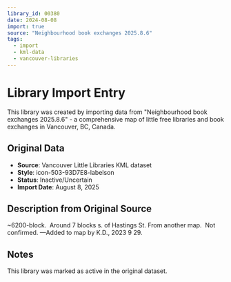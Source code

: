 ```yaml
---
library_id: 00380
date: 2024-08-08
import: true
source: "Neighbourhood book exchanges 2025.8.6"
tags:
  - import
  - kml-data
  - vancouver-libraries
---
```


# Library Import Entry

This library was created by importing data from "Neighbourhood book exchanges 2025.8.6" - a comprehensive map of little free libraries and book exchanges in Vancouver, BC, Canada.

## Original Data

- **Source**: Vancouver Little Libraries KML dataset
- **Style**: icon-503-93D7E8-labelson
- **Status**: Inactive/Uncertain
- **Import Date**: August 8, 2025

## Description from Original Source

~6200-block.  Around 7 blocks s. of Hastings St.
From another map.  Not confirmed.
—Added to map by K.D., 2023 9 29.  



## Notes

This library was marked as active in the original dataset.

